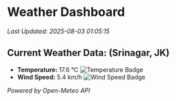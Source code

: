 
# Weather Dashboard

_Last Updated: 2025-08-03 01:05:15_

## Current Weather Data: (Srinagar, JK)
- **Temperature:** 17.6 °C ![Temperature Badge](https://img.shields.io/badge/Temperature-Low%20Temp-blue)
- **Wind Speed:** 5.4 km/h ![Wind Speed Badge](https://img.shields.io/badge/Wind%20Speed-Light%20Wind-blue)

*Powered by Open-Meteo API*
